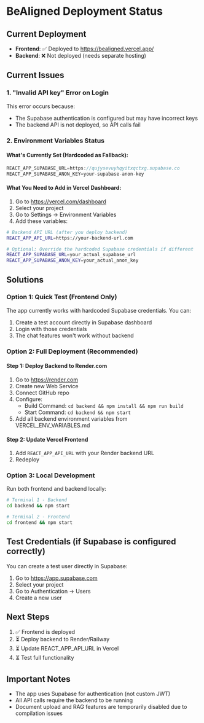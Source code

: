 # BeAligned Deployment Status

## Current Deployment
- **Frontend**: ✅ Deployed to https://bealigned.vercel.app/
- **Backend**: ❌ Not deployed (needs separate hosting)

## Current Issues

### 1. "Invalid API key" Error on Login
This error occurs because:
- The Supabase authentication is configured but may have incorrect keys
- The backend API is not deployed, so API calls fail

### 2. Environment Variables Status

#### What's Currently Set (Hardcoded as Fallback):
```javascript
REACT_APP_SUPABASE_URL=https://qujysevuyhqyitxqctxg.supabase.co
REACT_APP_SUPABASE_ANON_KEY=your-supabase-anon-key
```

#### What You Need to Add in Vercel Dashboard:
1. Go to https://vercel.com/dashboard
2. Select your project
3. Go to Settings → Environment Variables
4. Add these variables:

```bash
# Backend API URL (after you deploy backend)
REACT_APP_API_URL=https://your-backend-url.com

# Optional: Override the hardcoded Supabase credentials if different
REACT_APP_SUPABASE_URL=your_actual_supabase_url
REACT_APP_SUPABASE_ANON_KEY=your_actual_anon_key
```

## Solutions

### Option 1: Quick Test (Frontend Only)
The app currently works with hardcoded Supabase credentials. You can:
1. Create a test account directly in Supabase dashboard
2. Login with those credentials
3. The chat features won't work without backend

### Option 2: Full Deployment (Recommended)

#### Step 1: Deploy Backend to Render.com
1. Go to https://render.com
2. Create new Web Service
3. Connect GitHub repo
4. Configure:
   - Build Command: `cd backend && npm install && npm run build`
   - Start Command: `cd backend && npm start`
5. Add all backend environment variables from VERCEL_ENV_VARIABLES.md

#### Step 2: Update Vercel Frontend
1. Add `REACT_APP_API_URL` with your Render backend URL
2. Redeploy

### Option 3: Local Development
Run both frontend and backend locally:
```bash
# Terminal 1 - Backend
cd backend && npm start

# Terminal 2 - Frontend  
cd frontend && npm start
```

## Test Credentials (if Supabase is configured correctly)
You can create a test user directly in Supabase:
1. Go to https://app.supabase.com
2. Select your project
3. Go to Authentication → Users
4. Create a new user

## Next Steps
1. ✅ Frontend is deployed
2. ⏳ Deploy backend to Render/Railway
3. ⏳ Update REACT_APP_API_URL in Vercel
4. ⏳ Test full functionality

## Important Notes
- The app uses Supabase for authentication (not custom JWT)
- All API calls require the backend to be running
- Document upload and RAG features are temporarily disabled due to compilation issues